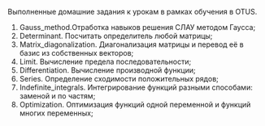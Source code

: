 Выполненные домашние задания к урокам в рамках обучения в OTUS.

1. Gauss_method.Отработка навыков решения СЛАУ методом Гаусса;
2. Determinant. Посчитать определитель любой матрицы;
3. Matrix_diagonalization. Диагонализация матрицы и перевод её в базис из собственных векторов;
4. Limit. Вычисление предела последовательности;
5. Differentiation. Вычисление производной функции;
6. Series. Определение сходимости положительных рядов;
7. Indefinite_integrals. Интегрирование функций разными способами: заменой и по частям;
8. Optimization. Оптимизация функций одной переменной и функций многих переменных;
